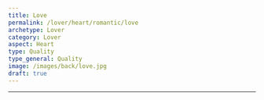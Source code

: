 ```yaml
---
title: Love
permalink: /lover/heart/romantic/love
archetype: Lover
category: Lover
aspect: Heart
type: Quality
type_general: Quality
image: /images/back/love.jpg
draft: true
---
```


---
